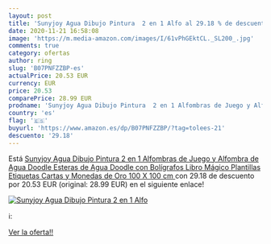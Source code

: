 ```yaml
---
layout: post
title: 'Sunyjoy Agua Dibujo Pintura  2 en 1 Alfo al 29.18 % de descuento'
date: 2020-11-21 16:58:08
image: 'https://m.media-amazon.com/images/I/61vPhGEktCL._SL200_.jpg'
comments: true
category: ofertas
author: ring
slug: 'B07PNFZZBP-es'
actualPrice: 20.53 EUR
currency: EUR
price: 20.53
comparePrice: 28.99 EUR
prodname: 'Sunyjoy Agua Dibujo Pintura  2 en 1 Alfombras de Juego y Alfombra de Agua Doodle  Esteras de Agua Doodle con Bolígrafos  Libro Mágico  Plantillas  Etiquetas  Cartas y Monedas de Oro  100 X 100 cm '
country: 'es'
flag: '🇪🇸'
buyurl: 'https://www.amazon.es/dp/B07PNFZZBP/?tag=tolees-21'
descuento: '29.18'
---
```


Está [Sunyjoy Agua Dibujo Pintura  2 en 1 Alfombras de Juego y Alfombra de Agua Doodle  Esteras de Agua Doodle con Bolígrafos  Libro Mágico  Plantillas  Etiquetas  Cartas y Monedas de Oro  100 X 100 cm ](https://www.amazon.es/dp/B07PNFZZBP/?tag=tolees-21) con 29.18 de descuento por 20.53 EUR (original: 28.99 EUR) en el siguiente enlace!

[![Sunyjoy Agua Dibujo Pintura  2 en 1 Alfo](https://m.media-amazon.com/images/I/61vPhGEktCL._SL200_.jpg)](https://www.amazon.es/dp/B07PNFZZBP/?tag=tolees-21)

ℹ️:


[Ver la oferta!!](https://www.amazon.es/dp/B07PNFZZBP/?tag=tolees-21)
